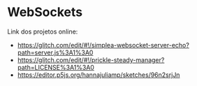 # WebSockets

Link dos projetos online:

* https://glitch.com/edit/#!/simplea-websocket-server-echo?path=server.js%3A1%3A0
* https://glitch.com/edit/#!/prickle-steady-manager?path=LICENSE%3A1%3A0
* https://editor.p5js.org/hannajuliamp/sketches/96n2srjJn
